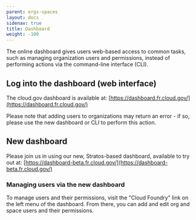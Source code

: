 ```yaml
---
parent: orgs-spaces
layout: docs
sidenav: true
title: Dashboard
weight: -100
---
```


The online dashboard gives users web-based access to common tasks, such as managing organization users and permissions, instead of performing actions via the command-line interface (CLI).

## Log into the dashboard (web interface)

The cloud.gov dashboard is available at: [https://dashboard.fr.cloud.gov/](https://dashboard.fr.cloud.gov/)

Please note that adding users to organizations may return an error - if so, please use the new dashboard or CLI to perform this action.

## New dashboard

Please join us in using our new, Stratos-based dashboard, available to try out at: [https://dashboard-beta.fr.cloud.gov/](https://dashboard-beta.fr.cloud.gov/)

### Managing users via the new dashboard

To manage users and their permissions, visit the "Cloud Foundry" link on the left menu of the dashboard. From there, you can add and edit org and space users and their permissions.